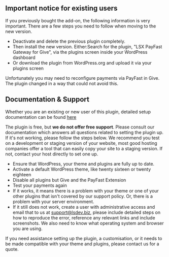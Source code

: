 ## Important notice for existing users

If you previously bought the add-on, the following information is very important. There are a few steps you need to follow when moving to the new version.

* Deactivate and delete the previous plugin completely.
* Then install the new version. Either:Search for the plugin, "LSX PayFast Gateway for Give", via the plugins screen inside your WordPress dashboard
* Or download the plugin from WordPress.org and upload it via your plugins screen

Unfortunately you may need to reconfigure payments via PayFast in Give. The plugin changed in a way that could not avoid this.

## Documentation & Support
Whether you are an existing or new user of this plugin, detailed setup documentation can be found [here](https://www.lsdev.biz/documentation/lsx-payfast-gateway-for-give/)

The plugin is free, but **we do not offer free support**. Please consult our documentation which answers all questions related to setting the plugin up. If it's not working, please follow the steps below. We recommend you test on a development or staging version of your website, most good hosting companies offer a tool that can easily copy your site to a staging version. If not, contact your host directly to set one up.

* Ensure that WordPress, your theme and plugins are fully up to date.
* Activate a default WordPress theme, like twenty sixteen or twenty eighteen
* Disable all plugins but Give and the PayFast Extension
* Test your payments again
* If it works, it means there is a problem with your theme or one of your other plugins that isn't covered by our support policy. Or, there is a problem with your server environment.
* If it still does not work, create a user with administrative access and email that to us at [support@lsdev.biz](mailto:support@lsdev.biz), please include detailed steps on how to reproduce the error, reference any relevant links and include screenshots. We also need to know what operating system and browser you are using.

If you need assistance setting up the plugin, a customisation, or it needs to be made compatible with your theme and plugins, please contact us for a quote.
